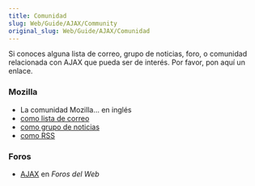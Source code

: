 ```yaml
---
title: Comunidad
slug: Web/Guide/AJAX/Community
original_slug: Web/Guide/AJAX/Comunidad
---
```


Si conoces alguna lista de correo, grupo de noticias, foro, o comunidad relacionada con AJAX que pueda ser de interés. Por favor, pon aquí un enlace.

### Mozilla

- La comunidad Mozilla... en inglés
- [como lista de correo](https://lists.mozilla.org/listinfo/dev-ajax)
- [como grupo de noticias](https://groups.google.com/group/mozilla.dev.ajax)
- [como RSS](https://groups.google.com/group/mozilla.dev.ajax/feeds)

### Foros

- [AJAX](http://www.forosdelweb.com/forumdisplay.php?f=77) en _Foros del Web_
